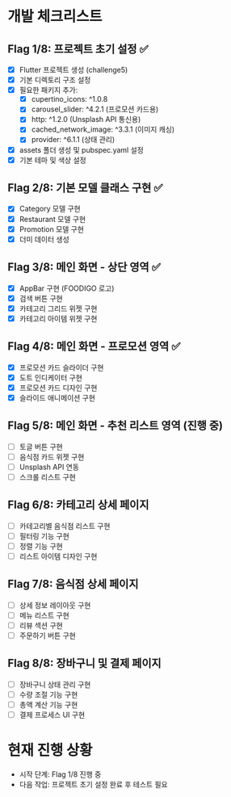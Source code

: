 # 개발 체크리스트

## Flag 1/8: 프로젝트 초기 설정 ✅
- [x] Flutter 프로젝트 생성 (challenge5)
- [x] 기본 디렉토리 구조 설정
- [x] 필요한 패키지 추가:
  - [x] cupertino_icons: ^1.0.8
  - [x] carousel_slider: ^4.2.1 (프로모션 카드용)
  - [x] http: ^1.2.0 (Unsplash API 통신용)
  - [x] cached_network_image: ^3.3.1 (이미지 캐싱)
  - [x] provider: ^6.1.1 (상태 관리)
- [x] assets 폴더 생성 및 pubspec.yaml 설정
- [x] 기본 테마 및 색상 설정

## Flag 2/8: 기본 모델 클래스 구현 ✅
- [x] Category 모델 구현
- [x] Restaurant 모델 구현
- [x] Promotion 모델 구현
- [x] 더미 데이터 생성

## Flag 3/8: 메인 화면 - 상단 영역 ✅
- [x] AppBar 구현 (FOODIGO 로고)
- [x] 검색 버튼 구현
- [x] 카테고리 그리드 위젯 구현
- [x] 카테고리 아이템 위젯 구현

## Flag 4/8: 메인 화면 - 프로모션 영역 ✅
- [x] 프로모션 카드 슬라이더 구현
- [x] 도트 인디케이터 구현
- [x] 프로모션 카드 디자인 구현
- [x] 슬라이드 애니메이션 구현

## Flag 5/8: 메인 화면 - 추천 리스트 영역 (진행 중)
- [ ] 토글 버튼 구현
- [ ] 음식점 카드 위젯 구현
- [ ] Unsplash API 연동
- [ ] 스크롤 리스트 구현

## Flag 6/8: 카테고리 상세 페이지
- [ ] 카테고리별 음식점 리스트 구현
- [ ] 필터링 기능 구현
- [ ] 정렬 기능 구현
- [ ] 리스트 아이템 디자인 구현

## Flag 7/8: 음식점 상세 페이지
- [ ] 상세 정보 레이아웃 구현
- [ ] 메뉴 리스트 구현
- [ ] 리뷰 섹션 구현
- [ ] 주문하기 버튼 구현

## Flag 8/8: 장바구니 및 결제 페이지
- [ ] 장바구니 상태 관리 구현
- [ ] 수량 조절 기능 구현
- [ ] 총액 계산 기능 구현
- [ ] 결제 프로세스 UI 구현

# 현재 진행 상황
- 시작 단계: Flag 1/8 진행 중
- 다음 작업: 프로젝트 초기 설정 완료 후 테스트 필요 